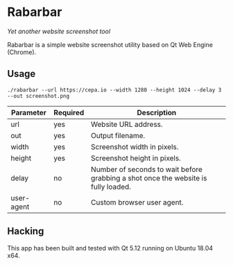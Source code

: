 # Rabarbar

*Yet another website screenshot tool*

Rabarbar is a simple website screenshot utility based on Qt Web Engine (Chrome).

## Usage
~~~
./rabarbar --url https://cepa.io --width 1280 --height 1024 --delay 3 --out screenshot.png
~~~

Parameter  | Required | Description
---------- | -------- | -----------
url        | yes      | Website URL address.
out        | yes      | Output filename.
width      | yes      | Screenshot width in pixels.
height     | yes      | Screenshot height in pixels.
delay      | no       | Number of seconds to wait before grabbing a shot once the website is fully loaded.
user-agent | no       | Custom browser user agent.

## Hacking
This app has been built and tested with Qt 5.12 running on Ubuntu 18.04 x64.
